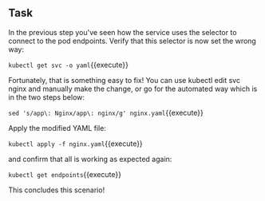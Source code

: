## Task
In the previous step you've seen how the service uses the selector to connect to the pod endpoints. Verify that this selector is now set the wrong way:

`kubectl get svc -o yaml`{{execute}}

Fortunately, that is something easy to fix! You can use kubectl edit svc nginx and manually make the change, or go for the automated way which is in the two steps below:

`sed 's/app\: Nginx/app\: nginx/g' nginx.yaml`{{execute}}

Apply the modified YAML file:

`kubectl apply -f nginx.yaml`{{execute}}

and confirm that all is working as expected again:

`kubectl get endpoints`{{execute}}

This concludes this scenario!
